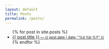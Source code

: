 ```yaml
---
layout: default
title: Posts
permalink: /posts/
---
```

<div class="post-list">
  <ul>
  {% for post in site.posts %}
    <li>
      <a href="{{ post.url | relative_url }}">{{ post.title }}
      <small>— {{ post.date | date: "%d %b %Y" }}</small>
      </a>
    </li>
  {% endfor %}
  </ul>
</div>
